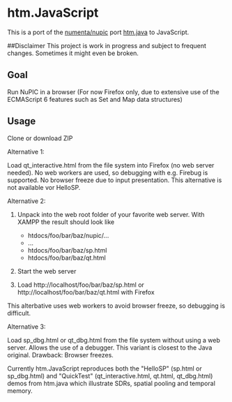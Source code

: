 # htm.JavaScript
This is a port of the [numenta/nupic](https://github.com/numenta/nupic) port [htm.java](https://github.com/numenta/htm.java) to JavaScript.

##Disclaimer
This project is work in progress and subject to frequent changes. Sometimes it might even be broken.

## Goal
Run NuPIC in a browser (For now Firefox only, due to extensive use of the ECMAScript 6 features such as Set and Map data structures)

## Usage
Clone or download ZIP

Alternative 1:

Load qt_interactive.html from the file system into Firefox (no web server needed). No web workers are used, so debugging with e.g. Firebug is supported. No browser freeze due to input presentation. This alternative is not available vor HelloSP.


Alternative 2:

1. Unpack into the web root folder of your favorite web server. With XAMPP the result should look like
   - htdocs/foo/bar/baz/nupic/...
   - ...
   - htdocs/foo/bar/baz/sp.html
   - htdocs/foo/bar/baz/qt.html

2. Start the web server

3. Load http://localhost/foo/bar/baz/sp.html or http://localhost/foo/bar/baz/qt.html with Firefox 

This alterbative uses web workers to avoid browser freeze, so debugging is difficult.


Alternative 3: 

Load sp_dbg.html or qt_dbg.html from the file system without using a web server. Allows the use of a debugger. This variant is closest to the Java original. Drawback: Browser freezes.

Currently htm.JavaScript reproduces both the "HelloSP" (sp.html or sp_dbg.html) and "QuickTest" (qt_interactive.html, qt.html, qt_dbg.html) demos from htm.java which illustrate SDRs, spatial pooling and temporal memory. 
